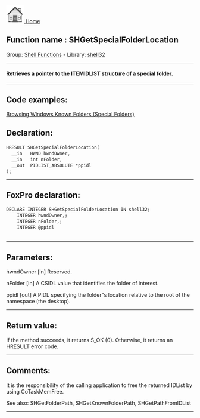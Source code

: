 [<img src="../../images/home.png"> Home ](https://github.com/VFPX/Win32API)  

## Function name : SHGetSpecialFolderLocation
Group: [Shell Functions](../../functions_group.md#Shell_Functions)  -  Library: [shell32](../../libraries.md#shell32)  
***  


#### Retrieves a pointer to the ITEMIDLIST structure of a special folder.
***  


## Code examples:
[Browsing Windows Known Folders (Special Folders)](../../samples/sample_576.md)  

## Declaration:
```foxpro  
HRESULT SHGetSpecialFolderLocation(
  __in   HWND hwndOwner,
  __in   int nFolder,
  __out  PIDLIST_ABSOLUTE *ppidl
);  
```  
***  


## FoxPro declaration:
```foxpro  
DECLARE INTEGER SHGetSpecialFolderLocation IN shell32;
	INTEGER hwndOwner,;
	INTEGER nFolder,;
	INTEGER @ppidl
  
```  
***  


## Parameters:
hwndOwner [in]
Reserved.

nFolder [in]
A CSIDL value that identifies the folder of interest.

ppidl [out]
A PIDL specifying the folder"s location relative to the root of the namespace (the desktop).  
***  


## Return value:
If the method succeeds, it returns S_OK (0). Otherwise, it returns an HRESULT error code.  
***  


## Comments:
 It is the responsibility of the calling application to free the returned IDList by using CoTaskMemFree.  
  
See also: SHGetFolderPath, SHGetKnownFolderPath, SHGetPathFromIDList   
  
***  

